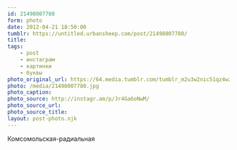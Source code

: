 ```yaml
---
id: 21498007780
form: photo
date: 2012-04-21 18:50:00
tumblr: https://untitled.urbansheep.com/post/21498007780/
title:
tags:
    - post
    - инстаграм
    - картинки
    - буквы
photo_original_url: https://64.media.tumblr.com/tumblr_m2u3w2nic51qz4wzio1_640.jpg
photo: /media/21498007780.jpg
photo_caption: 
photo_source: http://instagr.am/p/Jr4Ga6oNwM/
photo_source_url:
photo_source_title:
layout: post-photo.njk
---
```


<p>Комсомольская-радиальная</p>
